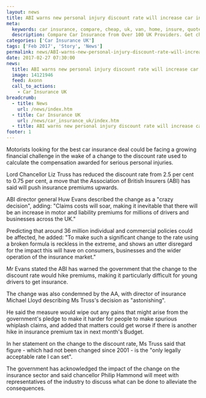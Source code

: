 ```yaml
---
layout: news
title: ABI warns new personal injury discount rate will increase car insurance premiums - Quotezone.co.uk
meta:
  keywords: car insurance, compare, cheap, uk, van, home, insure, quotes, online, comparison, bike, loans, life
  description: Compare Car Insurance from Over 100 UK Providers. Get cheap quotes online now using our fast, free, secure comparison site
categories: ['Car Insurance UK']
tags: ['Feb 2017', 'Story', 'News']
permalink: news/ABI-warns-new-personal-injury-discount-rate-will-increase-car-insurance-premiums.htm
date: 2017-02-27 07:30:00
news:
  title: ABI warns new personal injury discount rate will increase car insurance premiums
  image: 14121946
  feed: Axonn
  call_to_actions:
    - Car Insurance UK
breadcrumb:
  - title: News
    url: /news/index.htm
  - title: Car Insurance UK
    url: /news/car_insurance_uk/index.htm
  - title: ABI warns new personal injury discount rate will increase car insurance premiums
footer: 1
---
```


Motorists looking for the best car insurance deal could be facing a growing financial challenge in the wake of a change to the discount rate used to calculate the compensation awarded for serious personal injuries.

Lord Chancellor Liz Truss has reduced the discount rate from 2.5 per cent to 0.75 per cent, a move that the Association of British Insurers (ABI) has said will push insurance premiums upwards.

ABI director general Huw Evans described the change as a &quot;crazy decision&quot;, adding: &quot;Claims costs will soar, making it inevitable that there will be an increase in motor and liability premiums for millions of drivers and businesses across the UK.&quot;

Predicting that around 36 million individual and commercial policies could be affected, he added: &quot;To make such a significant change to the rate using a broken formula is reckless in the extreme, and shows an utter disregard for the impact this will have on consumers, businesses and the wider operation of the insurance market.&quot;

Mr Evans stated the ABI has warned the government that the change to the discount rate would hike premiums, making it particularly difficult for young drivers to get insurance. &nbsp;

The change was also condemned by the AA, with director of insurance Michael Lloyd describing Ms Truss&#39;s decision as &quot;astonishing&quot;.

He said the measure would wipe out any gains that might arise from the government&#39;s pledge to make it harder for people to make spurious whiplash claims, and added that matters could get worse if there is another hike in insurance premium tax in next month&#39;s Budget.

In her statement on the change to the discount rate, Ms Truss said that figure - which had not been changed since 2001 - is the &quot;only legally acceptable rate I can set&quot;.

The government has acknowledged the impact of the change on the insurance sector and said chancellor Philip Hammond will meet with representatives of the industry to discuss what can be done to alleviate the consequences.
